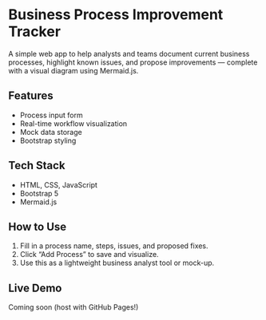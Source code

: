 # Business Process Improvement Tracker

A simple web app to help analysts and teams document current business processes, highlight known issues, and propose improvements — complete with a visual diagram using Mermaid.js.

## Features
- Process input form
- Real-time workflow visualization
- Mock data storage
- Bootstrap styling

## Tech Stack
- HTML, CSS, JavaScript
- Bootstrap 5
- Mermaid.js

## How to Use
1. Fill in a process name, steps, issues, and proposed fixes.
2. Click “Add Process” to save and visualize.
3. Use this as a lightweight business analyst tool or mock-up.

## Live Demo
Coming soon (host with GitHub Pages!)
